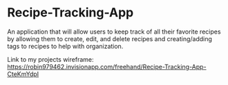 # Recipe-Tracking-App
An application that will allow users to keep track of all their favorite recipes by allowing them to create, edit, and delete recipes and creating/adding tags to recipes to help with organization.

Link to my projects wireframe: https://robin979462.invisionapp.com/freehand/Recipe-Tracking-App-CteKmYdpI
